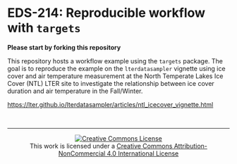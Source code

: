# EDS-214: Reproducible workflow with `targets`

**Please start by forking this repository**

This repository hosts a workflow example using the `targets` package. The goal is to reproduce the example on the `lterdatasampler` vignette using ice cover and air temperature measurement at the North Temperate Lakes Ice Cover (NTL) LTER site to investigate the relationship between ice cover duration and air temperature in the Fall/Winter.

<https://lter.github.io/lterdatasampler/articles/ntl_icecover_vignette.html>



<br>

---

<p align=center>
<a rel="license" href="http://creativecommons.org/licenses/by-nc/4.0/"><img alt="Creative Commons License" style="border-width:0" src="https://i.creativecommons.org/l/by-nc/4.0/88x31.png" /></a><br />This work is licensed under a <a rel="license" href="http://creativecommons.org/licenses/by-nc/4.0/">Creative Commons Attribution-NonCommercial 4.0 International License</a>
</p>

